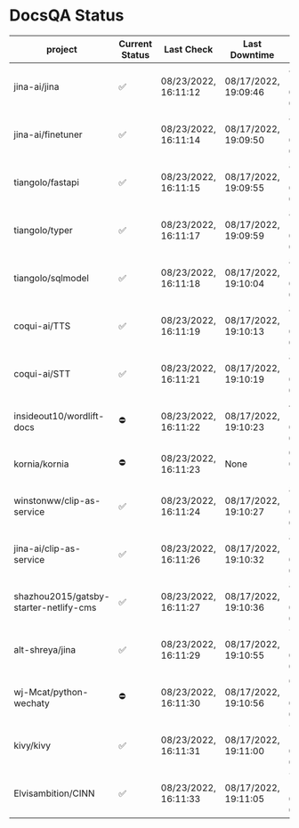 # DocsQA Status

|               project                |Current Status|     Last Check     |   Last Downtime    |             % Uptime              |
|--------------------------------------|--------------|--------------------|--------------------|-----------------------------------|
|jina-ai/jina                          |✅            |08/23/2022, 16:11:12|08/17/2022, 19:09:46|89.067 (since 08/15/2022, 07:09:42)|
|jina-ai/finetuner                     |✅            |08/23/2022, 16:11:14|08/17/2022, 19:09:50|89.077 (since 08/15/2022, 07:09:42)|
|tiangolo/fastapi                      |✅            |08/23/2022, 16:11:15|08/17/2022, 19:09:55|89.093 (since 08/15/2022, 07:09:42)|
|tiangolo/typer                        |✅            |08/23/2022, 16:11:17|08/17/2022, 19:09:59|89.100 (since 08/15/2022, 07:09:42)|
|tiangolo/sqlmodel                     |✅            |08/23/2022, 16:11:18|08/17/2022, 19:10:04|89.106 (since 08/15/2022, 07:09:42)|
|coqui-ai/TTS                          |✅            |08/23/2022, 16:11:19|08/17/2022, 19:10:13|89.094 (since 08/15/2022, 07:09:42)|
|coqui-ai/STT                          |✅            |08/23/2022, 16:11:21|08/17/2022, 19:10:19|89.101 (since 08/15/2022, 07:09:42)|
|insideout10/wordlift-docs             |⛔️           |08/23/2022, 16:11:22|08/17/2022, 19:10:23|47.340 (since 08/15/2022, 07:09:42)|
|kornia/kornia                         |⛔️           |08/23/2022, 16:11:23|None                |0.000 (since 08/23/2022, 16:11:04) |
|winstonww/clip-as-service             |✅            |08/23/2022, 16:11:24|08/17/2022, 19:10:27|89.108 (since 08/15/2022, 07:09:42)|
|jina-ai/clip-as-service               |✅            |08/23/2022, 16:11:26|08/17/2022, 19:10:32|89.121 (since 08/15/2022, 07:09:42)|
|shazhou2015/gatsby-starter-netlify-cms|✅            |08/23/2022, 16:11:27|08/17/2022, 19:10:36|89.116 (since 08/15/2022, 07:09:42)|
|alt-shreya/jina                       |✅            |08/23/2022, 16:11:29|08/17/2022, 19:10:55|74.648 (since 08/15/2022, 07:09:42)|
|wj-Mcat/python-wechaty                |⛔️           |08/23/2022, 16:11:30|08/17/2022, 19:10:56|63.512 (since 08/15/2022, 07:09:42)|
|kivy/kivy                             |✅            |08/23/2022, 16:11:31|08/17/2022, 19:11:00|74.653 (since 08/15/2022, 07:09:42)|
|Elvisambition/CINN                    |✅            |08/23/2022, 16:11:33|08/17/2022, 19:11:05|74.663 (since 08/15/2022, 07:09:42)|
